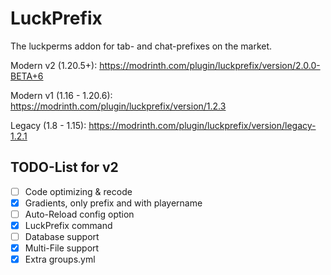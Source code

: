 # LuckPrefix

The luckperms addon for tab- and chat-prefixes on the market.

Modern v2 (1.20.5+): https://modrinth.com/plugin/luckprefix/version/2.0.0-BETA+6

Modern v1 (1.16 - 1.20.6): https://modrinth.com/plugin/luckprefix/version/1.2.3

Legacy (1.8 - 1.15): https://modrinth.com/plugin/luckprefix/version/legacy-1.2.1

## TODO-List for v2

- [ ] Code optimizing & recode
- [x] Gradients, only prefix and with playername
- [ ] Auto-Reload config option
- [x] LuckPrefix command
- [ ] Database support
- [x] Multi-File support
- [x] Extra groups.yml
